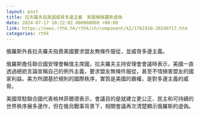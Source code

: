 ```yaml
---
layout: post
title: 拉夫羅夫指美國威脅多邊主義　美國稱俄羅斯虛偽
date: 2024-07-17 10:22:02.000000000 +08:00
link: https://news.rthk.hk/rthk/ch/component/k2/1761910-20240717.htm
categories: rthk
---
```


俄羅斯外長拉夫羅夫指責美國要求盟友無條件服從，並威脅多邊主義。

俄羅斯擔任聯合國安理會輪值主席國，拉夫羅夫主持安理會會議時表示，美國一直透過總統言論宣稱自己的例外主義，要求盟友無條件服從，甚至不惜損害盟友的國家利益。美方所謂基於規則的國際秩序，實質是美國的霸權，是對多邊主義的威脅。

美國常駐聯合國代表格林菲爾德表示，會議目的是就建立更公正、民主和可持續的世界秩序展多邊作，但在俄烏戰事背景下，相關會議再次清楚顯示俄羅斯的虛偽。
